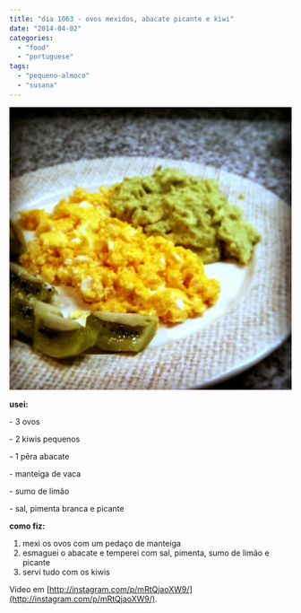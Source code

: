 ```yaml
---
title: "dia 1063 - ovos mexidos, abacate picante e kiwi"
date: "2014-04-02"
categories: 
  - "food"
  - "portuguese"
tags: 
  - "pequeno-almoco"
  - "susana"
---
```


[![](images/IMG_20140402_232544.jpg)](http://1.bp.blogspot.com/-QTb0QsVYyD8/UzyPYObVSKI/AAAAAAAANeY/yoiWEUuleHM/s1600/IMG_20140402_232544.jpg)

  

**usei:**

\- 3 ovos

\- 2 kiwis pequenos

\- 1 pêra abacate

\- manteiga de vaca

\- sumo de limão

\- sal, pimenta branca e picante 

  

**como fiz:**

1. mexi os ovos com um pedaço de manteiga
2. esmaguei o abacate e temperei com sal, pimenta, sumo de limão e picante
3. servi tudo com os kiwis

  

Video em [http://instagram.com/p/mRtQjaoXW9/](http://instagram.com/p/mRtQjaoXW9/).
